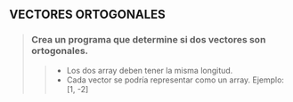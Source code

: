 ## VECTORES ORTOGONALES

> ### Crea un programa que determine si dos vectores son ortogonales.
>> - Los dos array deben tener la misma longitud.
>> - Cada vector se podría representar como un array. Ejemplo: [1, -2]
